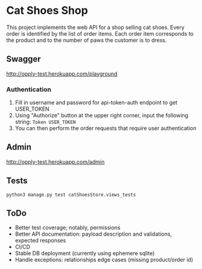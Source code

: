 
# Cat Shoes Shop

This project implements the web API for a shop selling cat shoes.
Every order is identified by the list of order items. Each order item corresponds to the product and to the number of paws the customer is to dress.


## Swagger

http://opply-test.herokuapp.com/playground

### Authentication

1. Fill in username and password for api-token-auth endpoint to get USER_TOKEN
2. Using "Authorize" button at the upper right corner, input the following string:
```Token USER_TOKEN```
3. You can then perform the order requests that require user authentication

## Admin

http://opply-test.herokuapp.com/admin

## Tests

```python3 manage.py test catShoesStore.views_tests```


## ToDo

- Better test coverage; notably, permissions
- Better API documentation: payload description and validations, expected responses
- CI/CD
- Stable DB deployment (currently using ephemere sqlite)
- Handle exceptions: relationships edge cases (missing product/order id)


